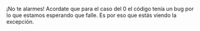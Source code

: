 ¡No te alarmes! Acordate que para el caso del 0 el código tenía un bug por lo que estamos esperando que falle. Es por eso que estás viendo la excepción.